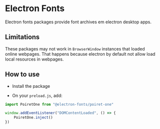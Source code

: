 # Electron Fonts

Electron fonts packages provide font archives em electron desktop apps.

## Limitations

These packages may not work in `BrowserWindow` instances that loaded online webpages. That happens because electron by default not allow load local resources in webpages.

## How to use

* Install the package

* On your `preload.js`, add:

```ts
import PoiretOne from "@electron-fonts/poiret-one"

window.addEventListener("DOMContentLoaded", () => {
    PoiretOne.inject()
})
```